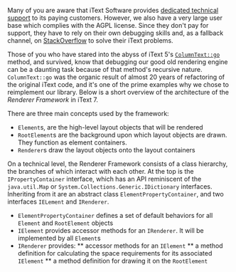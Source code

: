 Many of you are aware that iText Software provides [dedicated technical support](http://itextpdf.com/support) to its paying customers. However, we also have a very large user base which complies with the AGPL license. Since they don't pay for support, they have to rely on their own debugging skills and, as a fallback channel, on [StackOverflow](https://stackoverflow.com/questions/tagged/itext) to solve their iText problems.

Those of you who have stared into the abyss of iText 5's [`ColumnText::go`](https://github.com/itext/itextpdf/blob/develop/itext/src/main/java/com/itextpdf/text/pdf/ColumnText.java#L997) method, and survived, know that debugging our good old rendering engine can be a daunting task because of that method's recursive nature. `ColumnText::go` was the organic result of almost 20 years of refactoring of the original iText code, and it's one of the prime examples why we chose to reimplement our library. Below is a short overview of the architecture of the *Renderer Framework* in iText 7.

There are three main concepts used by the framework:

* `Element`s, are the high-level layout objects that will be rendered
* `RootElement`s are the background upon which layout objects are drawn. They function as element containers.
* `Renderer`s draw the layout objects onto the layout containers

On a technical level, the Renderer Framework consists of a class hierarchy, the branches of which interact with each other. At the top is the `IPropertyContainer` interface, which has an API reminiscent of the `java.util.Map` or `System.Collections.Generic.IDictionary` interfaces. Inheriting from it are an abstract class `ElementPropertyContainer`, and two interfaces `IELement` and `IRenderer`.

* `ElementPropertyContainer` defines a set of default behaviors for all `Element` and `RootElement` objects
* `IElement` provides accessor methods for an `IRenderer`. It will be implemented by all `Element`s
* `IRenderer` provides:
** accessor methods for an `IElement`
** a method definition for calculating the space requirements for its associated `IElement`
** a method definition for drawing it on the `RootElement`